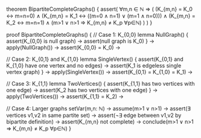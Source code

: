 theorem BipartiteCompleteGraphs() {
  assert(
    ∀m,n ∈ ℕ ⇒ (
      (K_{m,n} = K_0 ↔ m=n=0) ∧
      (K_{m,n} = K_1 ↔ ((m=0 ∧ n=1) ∨ (m=1 ∧ n=0))) ∧
      (K_{m,n} = K_2 ↔ m=n=1) ∧
      (m>1 ∨ n>1 ⇒ K_{m,n} ≠ K_p ∀p∈ℕ)
    )
  )
}

proof BipartiteCompleteGraphs() {
  // Case 1: K_{0,0}
  lemma NullGraph() {
    assert(K_{0,0} is null graph) →
    assert(null graph is K_0)
  } →
  apply(NullGraph()) →
  assert(K_{0,0} = K_0) →

  // Case 2: K_{0,1} and K_{1,0}
  lemma SingleVertex() {
    assert(K_{0,1} and K_{1,0} have one vertex and no edges) →
    assert(K_1 is edgeless single vertex graph)
  } →
  apply(SingleVertex()) →
  assert(K_{0,1} = K_{1,0} = K_1) →

  // Case 3: K_{1,1}
  lemma TwoVertices() {
    assert(K_{1,1} has two vertices with one edge) →
    assert(K_2 has two vertices with one edge)
  } →
  apply(TwoVertices()) →
  assert(K_{1,1} = K_2) →

  // Case 4: Larger graphs
  setVar(m,n: ℕ) →
  assume(m>1 ∨ n>1) →
  assert(∃ vertices v1,v2 in same partite set) →
  assert(¬∃ edge between v1,v2 by bipartite definition) →
  assert(K_{m,n} not complete) →
  conclude(m>1 ∨ n>1 ⇒ K_{m,n} ≠ K_p ∀p∈ℕ)
}